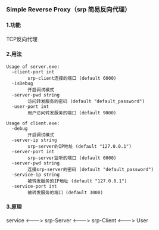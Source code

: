 ### Simple Reverse Proxy（srp 简易反向代理）

#### 1.功能
TCP反向代理
#### 2.用法
```
Usage of server.exe:
  -client-port int
        srp-client连接的端口 (default 6000)
  -isDebug
        开启调试模式
  -server-pwd string
        访问转发服务的密码 (default "default_password")
  -user-port int
        用户访问转发服务的端口 (default 9000)
        
Usage of client.exe:
  -debug
        开启调试模式
  -server-ip string
        srp-server的IP地址 (default "127.0.0.1")
  -server-port int
        srp-server监听的端口 (default 6000)
  -server-pwd string
        连接srp-server的密码 (default "default_password")
  -service-ip string
        被转发服务的IP地址 (default "127.0.0.1")
  -service-port int
        被转发服务的端口 (default 3000)
```

#### 3.原理
service <---> srp-Server <---> srp-Client <---> User
